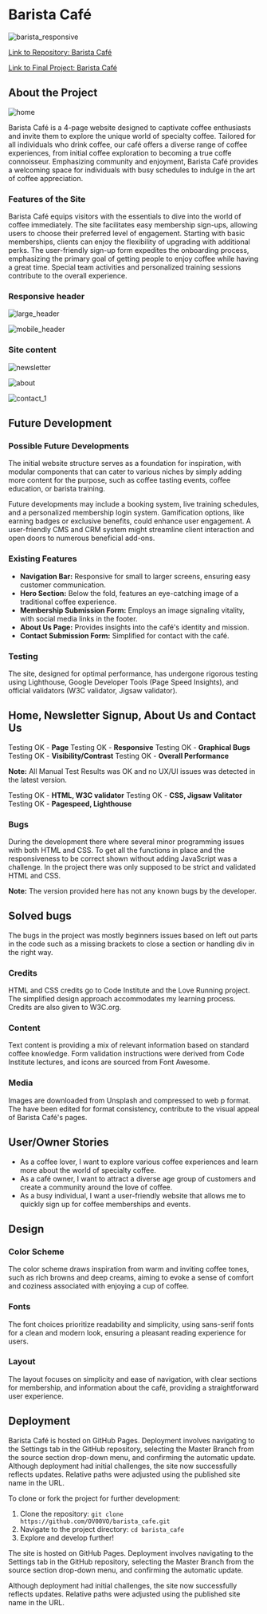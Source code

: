 # Barista Café

![barista_responsive](https://github.com/OV00VO/barista_cafe/assets/136384344/c449c8ad-5e40-4e00-ae2e-9c8b140150c0)

[Link to Repository: Barista Café](https://github.com/OV00VO/barista_cafe)

[Link to Final Project: Barista Café](https://ov00vo.github.io/barista_cafe/)

## About the Project

![home](https://github.com/OV00VO/barista_cafe/assets/136384344/643b3926-4d48-4c0c-8af9-4ce866bec4a5)

Barista Café is a 4-page website designed to captivate coffee enthusiasts and invite them to explore the unique world of specialty coffee. Tailored for all individuals who drink coffee, our café offers a diverse range of coffee experiences, from initial coffee exploration to becoming a true coffe connoisseur. Emphasizing community and enjoyment, Barista Café provides a welcoming space for individuals with busy schedules to indulge in the art of coffee appreciation.

### Features of the Site

Barista Café equips visitors with the essentials to dive into the world of coffee immediately. The site facilitates easy membership sign-ups, allowing users to choose their preferred level of engagement. Starting with basic memberships, clients can enjoy the flexibility of upgrading with additional perks. The user-friendly sign-up form expedites the onboarding process, emphasizing the primary goal of getting people to enjoy coffee while having a great time. Special team activities and personalized training sessions contribute to the overall experience.

### Responsive header

![large_header](https://github.com/OV00VO/barista_cafe/assets/136384344/2ca2ffbe-e6a0-4343-b3b9-30bb1bb2e756)

![mobile_header](https://github.com/OV00VO/barista_cafe/assets/136384344/231c8d52-2e96-4e10-b5df-2e33e900a24f)

### Site content
![newsletter](https://github.com/OV00VO/barista_cafe/assets/136384344/1fda8599-bfae-4f16-9e1c-6b3b2f84049e)

![about](https://github.com/OV00VO/barista_cafe/assets/136384344/87a34644-b7da-48f9-8dc0-bfa287337118)

![contact_1](https://github.com/OV00VO/barista_cafe/assets/136384344/dd037482-0462-4c94-8931-6222ebc472a2)

## Future Development

### Possible Future Developments

The initial website structure serves as a foundation for inspiration, with modular components that can cater to various niches by simply adding more content for the purpose, such as coffee tasting events, coffee education, or barista training.

Future developments may include a booking system, live training schedules, and a personalized membership login system. Gamification options, like earning badges or exclusive benefits, could enhance user engagement. A user-friendly CMS and CRM system might streamline client interaction and open doors to numerous beneficial add-ons.

### Existing Features

- **Navigation Bar:** Responsive for small to larger screens, ensuring easy customer communication.
- **Hero Section:** Below the fold, features an eye-catching image of a traditional coffee experience.
- **Membership Submission Form:** Employs an image signaling vitality, with social media links in the footer.
- **About Us Page:** Provides insights into the café's identity and mission.
- **Contact Submission Form:** Simplified for contact with the café.

### Testing

The site, designed for optimal performance, has undergone rigorous testing using Lighthouse, Google Developer Tools (Page Speed Insights), and official validators (W3C validator, Jigsaw validator).

## Home, Newsletter Signup, About Us and Contact Us

Testing OK - **Page**
Testing OK - **Responsive**
Testing OK - **Graphical Bugs**
Testing OK - **Visibility/Contrast**
Testing OK - **Overall Performance**

**Note:** All Manual Test Results was OK and no UX/UI issues was detected in the latest version.

Testing OK - **HTML, W3C validator**
Testing OK - **CSS, Jigsaw Valitator**
Testing OK - **Pagespeed, Lighthouse**

### Bugs
During the development there where several minor programming issues with both HTML and CSS. To get all the functions in place and the responsiveness to be correct shown without adding JavaScript was a challenge. In the project there was only supposed to be strict and validated HTML and CSS. 

**Note:** The version provided here has not any known bugs by the developer.

## Solved bugs
The bugs in the project was mostly beginners issues based on left out parts in the code such as a missing brackets to close a section or handling div in the right way.

### Credits

HTML and CSS credits go to Code Institute and the Love Running project. The simplified design approach accommodates my learning process. Credits are also given to W3C.org.

### Content

Text content is providing a mix of relevant information based on standard coffee knowledge. Form validation instructions were derived from Code Institute lectures, and icons are sourced from Font Awesome.

### Media

Images are downloaded from Unsplash and compressed to web p format. The have been edited for format consistency, contribute to the visual appeal of Barista Café's pages.

## User/Owner Stories

- As a coffee lover, I want to explore various coffee experiences and learn more about the world of specialty coffee.
- As a café owner, I want to attract a diverse age group of customers and create a community around the love of coffee.
- As a busy individual, I want a user-friendly website that allows me to quickly sign up for coffee memberships and events.

## Design

### Color Scheme

The color scheme draws inspiration from warm and inviting coffee tones, such as rich browns and deep creams, aiming to evoke a sense of comfort and coziness associated with enjoying a cup of coffee.

### Fonts

The font choices prioritize readability and simplicity, using sans-serif fonts for a clean and modern look, ensuring a pleasant reading experience for users.

### Layout

The layout focuses on simplicity and ease of navigation, with clear sections for membership, and information about the café, providing a straightforward user experience.

## Deployment

Barista Café is hosted on GitHub Pages. Deployment involves navigating to the Settings tab in the GitHub repository, selecting the Master Branch from the source section drop-down menu, and confirming the automatic update. Although deployment had initial challenges, the site now successfully reflects updates. Relative paths were adjusted using the published site name in the URL.

To clone or fork the project for further development:

1. Clone the repository: `git clone https://github.com/OV00VO/barista_cafe.git`
2. Navigate to the project directory: `cd barista_cafe`
3. Explore and develop further!

The site is hosted on GitHub Pages. Deployment involves navigating to the Settings tab in the GitHub repository, selecting the Master Branch from the source section drop-down menu, and confirming the automatic update.

Although deployment had initial challenges, the site now successfully reflects updates. Relative paths were adjusted using the published site name in the URL.
